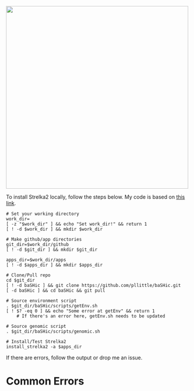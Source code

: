 <div align="left">
<img src="https://img.shields.io/badge/Script-%23121011.svg?style=square&logo=gnu-bash&logoColor=green&label=Strelka2" width="500" />
</div>

To install Strelka2 locally, follow the steps below. My code is based on [this link](https://github.com/Illumina/strelka/blob/v2.9.x/docs/userGuide/quickStart.md).

```Shell
# Set your working directory
work_dir=
[ -z "$work_dir" ] && echo "Set work_dir!" && return 1
[ ! -d $work_dir ] && mkdir $work_dir

# Make github/app directories
git_dir=$work_dir/github
[ ! -d $git_dir ] && mkdir $git_dir

apps_dir=$work_dir/apps
[ ! -d $apps_dir ] && mkdir $apps_dir

# Clone/Pull repo
cd $git_dir
[ ! -d baSHic ] && git clone https://github.com/pllittle/baSHic.git
[ -d baSHic ] && cd baSHic && git pull

# Source environment script
. $git_dir/baSHic/scripts/getEnv.sh
[ ! $? -eq 0 ] && echo "Some error at getEnv" && return 1
	# If there's an error here, getEnv.sh needs to be updated

# Source genomic script
. $git_dir/baSHic/scripts/genomic.sh

# Install/Test Strelka2
install_strelka2 -a $apps_dir
```

If there are errors, follow the output or drop me an issue.

# Common Errors

